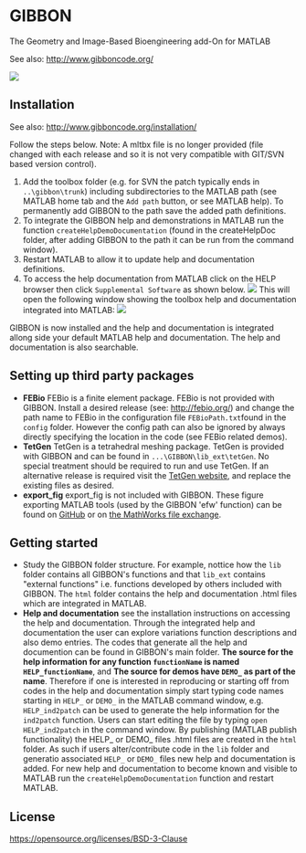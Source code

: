 GIBBON
======

The Geometry and Image-Based Bioengineering add-On for MATLAB

See also: http://www.gibboncode.org/

![](http://www.gibboncode.org/wp-content/uploads/2014/05/image121.png)


## Installation
See also: http://www.gibboncode.org/installation/

Follow the steps below. Note: A mltbx file is no longer provided (file changed with each release and so it is not very compatible with GIT/SVN based version control).

1. Add the toolbox folder (e.g. for SVN the patch typically ends in `..\gibbon\trunk`) including subdirectories to the MATLAB path (see MATLAB home tab and the `Add path` button, or see MATLAB help). To permanently add GIBBON to the path save the added path definitions. 
2. To integrate the GIBBON help and demonstrations in MATLAB run the function `createHelpDemoDocumentation` (found in the createHelpDoc folder, after adding GIBBON to the path it can be run from the command window).
3. Restart MATLAB to allow it to update help and documentation definitions.
3. To access the help documentation from MATLAB click on the HELP browser then click `Supplemental Software` as shown below.
![](http://www.gibboncode.org/wp-content/uploads/2014/05/helpFront1.png)
This will open the following window showing the toolbox help and documentation integrated into MATLAB:
![](http://www.gibboncode.org/wp-content/uploads/2014/05/helpFront2.png)

GIBBON is now installed and the help and documentation is integrated allong side your default MATLAB help and documentation. The help and documentation is also searchable. 

## Setting up third party packages
* **FEBio** FEBio is a finite element package. FEBio is not provided with GIBBON. Install a desired release (see: http://febio.org/) and change the path name to FEBio in the configuration file `FEBioPath.txt`found in the `config` folder. However the config path can also be ignored by always directly specifying the location in the code (see FEBio related demos).
* **TetGen** TetGen is a tetrahedral meshing package. TetGen is provided with GIBBON and can be found in `...\GIBBON\lib_ext\tetGen`. No special treatment should be required to run and use TetGen. If an alternative release is required visit the [TetGen website](http://wias-berlin.de/software/tetgen/), and replace the existing files as desired. 
* **export_fig** export_fig is not included with GIBBON. These figure exporting MATLAB tools (used by the GIBBON 'efw' function) can be found on [GitHub](https://github.com/altmany/export_fig) or on [the MathWorks file exchange](http://www.mathworks.com/matlabcentral/fileexchange/23629-export-fig). 

## Getting started
* Study the GIBBON folder structure. For example, nottice how the `lib` folder contains all GIBBON's functions and that `lib_ext` contains "external functions" i.e. functions developed by others included with GIBBON. The `html` folder contains the help and documentation .html files which are integrated in MATLAB. 
* **Help and documentation** see the installation instructions on accessing the help and documentation. Through the integrated help and documentation the user can explore variations function descriptions and also demo entries. The codes that generate all the help and documention can be found in GIBBON's main folder. **The source for the help information for any function `functionName` is named `HELP_functionName`**, and  **The source for demos have `DEMO_` as part of the name**. Therefore if one is interested in reproducing or starting off from codes in the help and documentation simply start typing code names starting in `HELP_` or `DEMO_` in the MATLAB command window, e.g. `HELP_ind2patch` can be used to generate the help information for the `ind2patch` function. Users can start editing the file by typing `open HELP_ind2patch` in the command window. By publishing (MATLAB publish functionality) the HELP_ or DEMO_ files .html files are created in the `html` folder. As such if users alter/contribute code in the `lib` folder and generatio associated `HELP_` or `DEMO_` files new help and documentation is added. For new help and documentation to become known and visible to MATLAB run the `createHelpDemoDocumentation` function and restart MATLAB. 

## License
https://opensource.org/licenses/BSD-3-Clause
